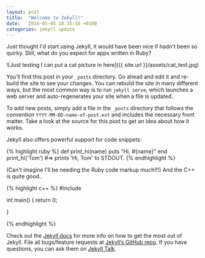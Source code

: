 ```yaml
---
layout: post
title:  "Welcome to Jekyll!"
date:   2016-05-05 18:35:16 +0100
categories: jekyll update
---
```


Just thought I'd start using Jekyll, it would have been nice if hadn't been so quirky. Still, what do you expect for apps written in Ruby?

![Just testing I can put a cat picture in here]({{ site.url }}/assets/cat_test.jpg)


You’ll find this post in your `_posts` directory. Go ahead and edit it and re-build the site to see your changes. You can rebuild the site in many different ways, but the most common way is to run `jekyll serve`, which launches a web server and auto-regenerates your site when a file is updated.

To add new posts, simply add a file in the `_posts` directory that follows the convention `YYYY-MM-DD-name-of-post.ext` and includes the necessary front matter. Take a look at the source for this post to get an idea about how it works.

Jekyll also offers powerful support for code snippets:

{% highlight ruby %}
def print_hi(name)
  puts "Hi, #{name}"
end
print_hi('Tom')
#=> prints 'Hi, Tom' to STDOUT.
{% endhighlight %}

(Can't imagine I'll be needing the Ruby code markup much!!!) And the C++ is quite good..

{% highlight c++ %}
#include <iostream>

int main() {
 return 0; 
  
}

{% endhighlight %}

Check out the [Jekyll docs][jekyll-docs] for more info on how to get the most out of Jekyll. File all bugs/feature requests at [Jekyll’s GitHub repo][jekyll-gh]. If you have questions, you can ask them on [Jekyll Talk][jekyll-talk].

[jekyll-docs]: http://jekyllrb.com/docs/home
[jekyll-gh]:   https://github.com/jekyll/jekyll
[jekyll-talk]: https://talk.jekyllrb.com/
